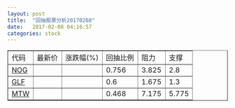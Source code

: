 ```yaml
---
layout: post
title:  "回抽股票分析20170208"
date:   2017-02-08 04:16:57
categories: stock
---
```

<script type="text/javascript">
var stockList = []
stockList.push('gb_nog');
stockList.push('gb_glf');
stockList.push('gb_mtw');
</script>
<table border="1">
 <tr>
 <td>代码</td>
 <td>最新价</td>
 <td>涨跌幅(%)</td>
 <td>回抽比例</td>
 <td>阻力</td>
 <td>支撑</td>
</tr>
  <tr id="nog">
  <td><a href="http://stock.finance.sina.com.cn/usstock/quotes/NOG.html" target="_blank">NOG</a></td><td></td><td></td><td>0.756</td><td>3.825</td><td>2.8</td></tr>
  <tr id="glf">
  <td><a href="http://stock.finance.sina.com.cn/usstock/quotes/GLF.html" target="_blank">GLF</a></td><td></td><td></td><td>0.6</td><td>1.675</td><td>1.3</td></tr>
  <tr id="mtw">
  <td><a href="http://stock.finance.sina.com.cn/usstock/quotes/MTW.html" target="_blank">MTW</a></td><td></td><td></td><td>0.468</td><td>7.175</td><td>5.775</td></tr>
</table>
